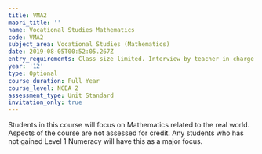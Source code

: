 ```yaml
---
title: VMA2
maori_title: ''
name: Vocational Studies Mathematics
code: VMA2
subject_area: Vocational Studies (Mathematics)
date: 2019-08-05T00:52:05.267Z
entry_requirements: Class size limited. Interview by teacher in charge required.
year: '12'
type: Optional
course_duration: Full Year
course_level: NCEA 2
assessment_type: Unit Standard
invitation_only: true
---
```

Students in this course will focus on Mathematics related to the real world. Aspects of the course are not assessed for credit. Any students who has not gained Level 1 Numeracy will have this as a major focus.
